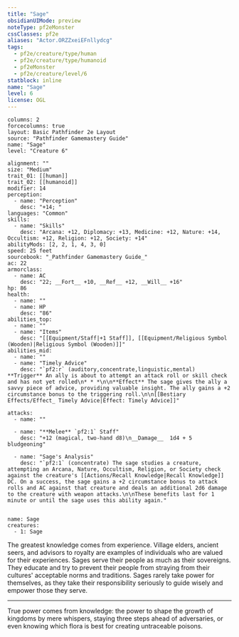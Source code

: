 ```yaml
---
title: "Sage"
obsidianUIMode: preview
noteType: pf2eMonster
cssClasses: pf2e
aliases: "Actor.ORZZxeiEFnllydcg" 
tags:
  - pf2e/creature/type/human
  - pf2e/creature/type/humanoid
  - pf2eMonster
  - pf2e/creature/level/6
statblock: inline
name: "Sage"
level: 6
license: OGL
---
```


```statblock
columns: 2
forcecolumns: true
layout: Basic Pathfinder 2e Layout
source: "Pathfinder Gamemastery Guide"
name: "Sage"
level: "Creature 6"

alignment: ""
size: "Medium"
trait_01: [[human]]
trait_02: [[humanoid]]
modifier: 14
perception:
  - name: "Perception"
    desc: "+14; "
languages: "Common"
skills:
  - name: "Skills"
    desc: "Arcana: +12, Diplomacy: +13, Medicine: +12, Nature: +14, Occultism: +12, Religion: +12, Society: +14"
abilityMods: [2, 2, 1, 4, 3, 0]
speed: 25 feet
sourcebook: "_Pathfinder Gamemastery Guide_"
ac: 22
armorclass:
  - name: AC
    desc: "22; __Fort__ +10, __Ref__ +12, __Will__ +16"
hp: 86
health:
  - name: ""
  - name: HP
    desc: "86"
abilities_top:
  - name: ""
  - name: "Items"
    desc: "[[Equipment/Staff|+1 Staff]], [[Equipment/Religious Symbol (Wooden)|Religious Symbol (Wooden)]]"
abilities_mid:
  - name: ""
  - name: "Timely Advice"
    desc: "`pf2:r` (auditory,concentrate,linguistic,mental) **Trigger** An ally is about to attempt an attack roll or skill check and has not yet rolled\n* * *\n\n**Effect** The sage gives the ally a savvy piece of advice, providing valuable insight. The ally gains a +2 circumstance bonus to the triggering roll.\n\n[[Bestiary Effects/Effect_ Timely Advice|Effect: Timely Advice]]"

attacks:
  - name: ""

  - name: "**Melee** `pf2:1` Staff"
    desc: "+12 (magical, two-hand d8)\n__Damage__  1d4 + 5 bludgeoning"

  - name: "Sage's Analysis"
    desc: "`pf2:1` (concentrate) The sage studies a creature, attempting an Arcana, Nature, Occultism, Religion, or Society check against the creature's [[Actions/Recall Knowledge|Recall Knowledge]] DC. On a success, the sage gains a +2 circumstance bonus to attack rolls and AC against that creature and deals an additional 2d6 damage to the creature with weapon attacks.\n\nThese benefits last for 1 minute or until the sage uses this ability again."
 
```

```encounter-table
name: Sage
creatures:
  - 1: Sage
```



The greatest knowledge comes from experience. Village elders, ancient seers, and advisors to royalty are examples of individuals who are valued for their experiences. Sages serve their people as much as their sovereigns. They educate and try to prevent their people from straying from their cultures' acceptable norms and traditions. Sages rarely take power for themselves, as they take their responsibility seriously to guide wisely and empower those they serve.

* * *

True power comes from knowledge: the power to shape the growth of kingdoms by mere whispers, staying three steps ahead of adversaries, or even knowing which flora is best for creating untraceable poisons.
